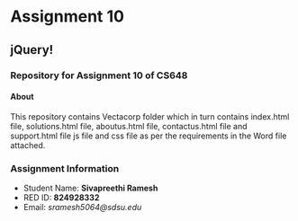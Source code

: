 # Assignment 10

## jQuery!

### Repository for Assignment 10 of CS648

#### About

This repository contains Vectacorp folder which in turn contains index.html file, solutions.html file, aboutus.html file, contactus.html file and support.html file js file and css file as per the requirements in the Word file attached. 


### Assignment Information

* Student Name: **Sivapreethi Ramesh**
* RED ID: **824928332**
* Email: _sramesh5064@sdsu.edu_
 
